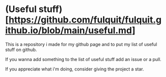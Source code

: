 
# (Useful stuff)[https://github.com/fulquit/fulquit.github.io/blob/main/useful.md]

This is a repository i made for my github page and to put my list of useful stuff on github. 

If you wanna add something to the list of useful stuff add an issue or a pull.

If you appreciate what i'm doing, consider giving the project a star. 
